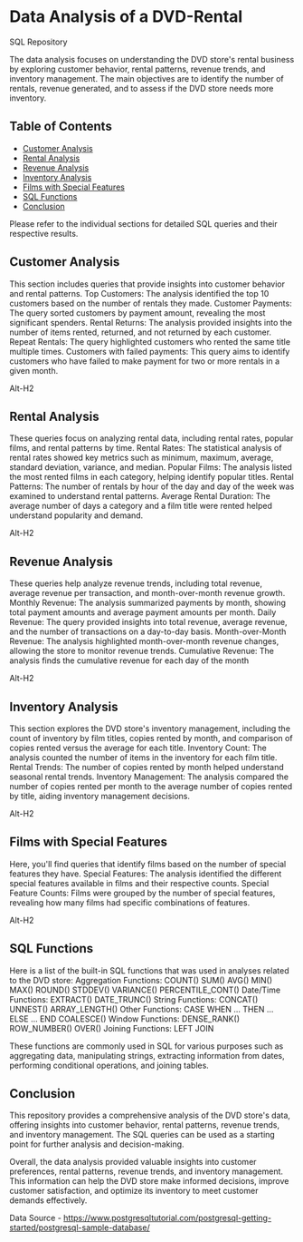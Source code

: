 # Data Analysis of a DVD-Rental
SQL Repository 

The data analysis focuses on understanding the DVD store's rental business by exploring customer behavior, rental patterns, revenue trends, and inventory management. The main objectives are to identify the number of rentals, revenue generated, and to assess if the DVD store needs more inventory.

## Table of Contents

- [Customer Analysis](#customer-analysis)
- [Rental Analysis](#rental-analysis)
- [Revenue Analysis](#revenue-analysis)
- [Inventory Analysis](#inventory-analysis)
- [Films with Special Features](#films-with-special-features)
- [SQL Functions](#sql-functions)
- [Conclusion](#conclusion)

Please refer to the individual sections for detailed SQL queries and their respective results.

## Customer Analysis

This section includes queries that provide insights into customer behavior and rental patterns.
Top Customers: The analysis identified the top 10 customers based on the number of rentals they made.
Customer Payments: The query sorted customers by payment amount, revealing the most significant spenders.
Rental Returns: The analysis provided insights into the number of items rented, returned, and not returned by each customer.
Repeat Rentals: The query highlighted customers who rented the same title multiple times.
Customers with failed payments: This query aims to identify customers who have failed to make payment for two or more rentals in a given month.

Alt-H2

## Rental Analysis

These queries focus on analyzing rental data, including rental rates, popular films, and rental patterns by time.
Rental Rates: The statistical analysis of rental rates showed key metrics such as minimum, maximum, average, standard deviation, variance, and median.
Popular Films: The analysis listed the most rented films in each category, helping identify popular titles.
Rental Patterns: The number of rentals by hour of the day and day of the week was examined to understand rental patterns.
Average Rental Duration: The average number of days a category and a film title were rented helped understand popularity and demand.

Alt-H2

## Revenue Analysis

These queries help analyze revenue trends, including total revenue, average revenue per transaction, and month-over-month revenue growth.
Monthly Revenue: The analysis summarized payments by month, showing total payment amounts and average payment amounts per month.
Daily Revenue: The query provided insights into total revenue, average revenue, and the number of transactions on a day-to-day basis.
Month-over-Month Revenue: The analysis highlighted month-over-month revenue changes, allowing the store to monitor revenue trends.
Cumulative Revenue: The analysis finds the cumulative revenue for each day of the month

Alt-H2

## Inventory Analysis

This section explores the DVD store's inventory management, including the count of inventory by film titles, copies rented by month, and comparison of copies rented versus the average for each title.
Inventory Count: The analysis counted the number of items in the inventory for each film title.
Rental Trends: The number of copies rented by month helped understand seasonal rental trends.
Inventory Management: The analysis compared the number of copies rented per month to the average number of copies rented by title, aiding inventory management decisions.

Alt-H2

## Films with Special Features

Here, you'll find queries that identify films based on the number of special features they have.
Special Features: The analysis identified the different special features available in films and their respective counts.
Special Feature Counts: Films were grouped by the number of special features, revealing how many films had specific combinations of features.

Alt-H2

## SQL Functions

Here is a list of the built-in SQL functions that was used in analyses related to the DVD store:
Aggregation Functions:
    COUNT()
    SUM()
    AVG()
    MIN()
    MAX()
    ROUND()
    STDDEV()
    VARIANCE()
    PERCENTILE_CONT()
Date/Time Functions:
    EXTRACT()
    DATE_TRUNC()
String Functions:
    CONCAT()
    UNNEST()
    ARRAY_LENGTH()
Other Functions:
    CASE WHEN ... THEN ... ELSE ... END
    COALESCE()
Window Functions:
    DENSE_RANK()
    ROW_NUMBER()
    OVER()
Joining Functions:
    LEFT JOIN

These functions are commonly used in SQL for various purposes such as aggregating data, manipulating strings, extracting information from dates, performing conditional operations, and joining tables.


## Conclusion

This repository provides a comprehensive analysis of the DVD store's data, offering insights into customer behavior, rental patterns, revenue trends, and inventory management. The SQL queries can be used as a starting point for further analysis and decision-making.

Overall, the data analysis provided valuable insights into customer preferences, rental patterns, revenue trends, and inventory management. This information can help the DVD store make informed decisions, improve customer satisfaction, and optimize its inventory to meet customer demands effectively.

Data Source - https://www.postgresqltutorial.com/postgresql-getting-started/postgresql-sample-database/


